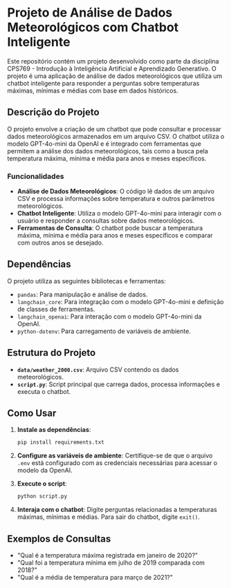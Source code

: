 # Projeto de Análise de Dados Meteorológicos com Chatbot Inteligente

Este repositório contém um projeto desenvolvido como parte da disciplina CPS769 - Introdução à Inteligência Artificial e Aprendizado Generativo. O projeto é uma aplicação de análise de dados meteorológicos que utiliza um chatbot inteligente para responder a perguntas sobre temperaturas máximas, mínimas e médias com base em dados históricos.

## Descrição do Projeto

O projeto envolve a criação de um chatbot que pode consultar e processar dados meteorológicos armazenados em um arquivo CSV. O chatbot utiliza o modelo GPT-4o-mini da OpenAI e é integrado com ferramentas que permitem a análise dos dados meteorológicos, tais como a busca pela temperatura máxima, mínima e média para anos e meses específicos.

### Funcionalidades

- **Análise de Dados Meteorológicos**: O código lê dados de um arquivo CSV e processa informações sobre temperatura e outros parâmetros meteorológicos.
- **Chatbot Inteligente**: Utiliza o modelo GPT-4o-mini para interagir com o usuário e responder a consultas sobre dados meteorológicos.
- **Ferramentas de Consulta**: O chatbot pode buscar a temperatura máxima, mínima e média para anos e meses específicos e comparar com outros anos se desejado.

## Dependências

O projeto utiliza as seguintes bibliotecas e ferramentas:

- `pandas`: Para manipulação e análise de dados.
- `langchain_core`: Para integração com o modelo GPT-4o-mini e definição de classes de ferramentas.
- `langchain_openai`: Para interação com o modelo GPT-4o-mini da OpenAI.
- `python-dotenv`: Para carregamento de variáveis de ambiente.

## Estrutura do Projeto

- **`data/weather_2000.csv`**: Arquivo CSV contendo os dados meteorológicos.
- **`script.py`**: Script principal que carrega dados, processa informações e executa o chatbot.

## Como Usar

1. **Instale as dependências**:

   ```bash
   pip install requirements.txt
   ```

2. **Configure as variáveis de ambiente**: Certifique-se de que o arquivo `.env` está configurado com as credenciais necessárias para acessar o modelo da OpenAI.

3. **Execute o script**:

   ```bash
   python script.py
   ```

4. **Interaja com o chatbot**: Digite perguntas relacionadas a temperaturas máximas, mínimas e médias. Para sair do chatbot, digite `exit()`.

## Exemplos de Consultas

- "Qual é a temperatura máxima registrada em janeiro de 2020?"
- "Qual foi a temperatura mínima em julho de 2019 comparada com 2018?"
- "Qual é a média de temperatura para março de 2021?"
